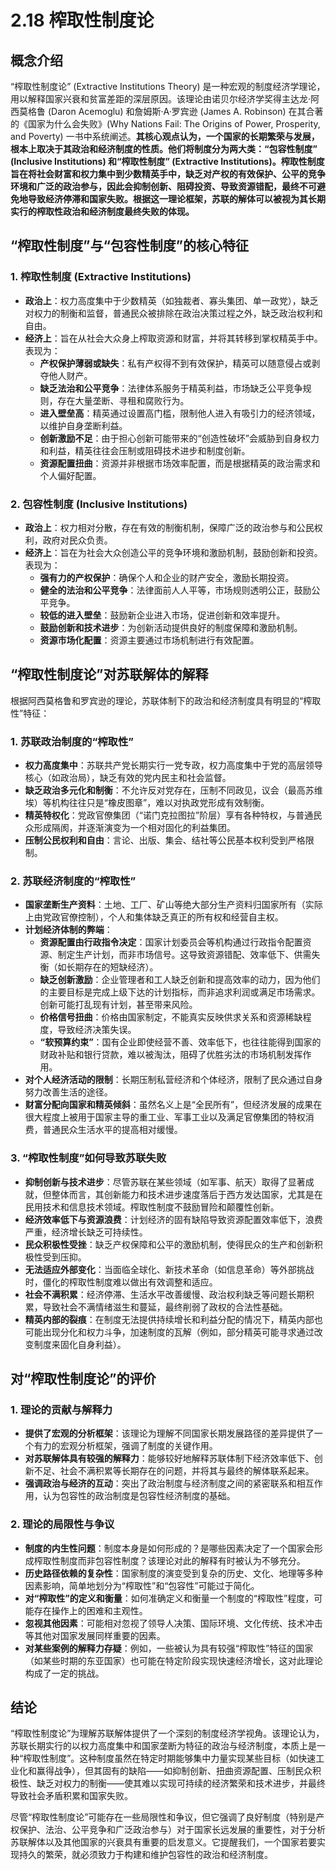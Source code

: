 # 2.18 榨取性制度论

## 概念介绍

“榨取性制度论” (Extractive Institutions Theory) 是一种宏观的制度经济学理论，用以解释国家兴衰和贫富差距的深层原因。该理论由诺贝尔经济学奖得主达龙·阿西莫格鲁 (Daron Acemoglu) 和詹姆斯·A·罗宾逊 (James A. Robinson) 在其合著的《国家为什么会失败》(Why Nations Fail: The Origins of Power, Prosperity, and Poverty) 一书中系统阐述。**其核心观点认为，一个国家的长期繁荣与发展，根本上取决于其政治和经济制度的性质。他们将制度分为两大类：“包容性制度” (Inclusive Institutions) 和“榨取性制度” (Extractive Institutions)。榨取性制度旨在将社会财富和权力集中到少数精英手中，缺乏对产权的有效保护、公平的竞争环境和广泛的政治参与，因此会抑制创新、阻碍投资、导致资源错配，最终不可避免地导致经济停滞和国家失败。根据这一理论框架，苏联的解体可以被视为其长期实行的榨取性政治和经济制度最终失败的体现。**

## “榨取性制度”与“包容性制度”的核心特征

### 1. 榨取性制度 (Extractive Institutions)

*   **政治上**：权力高度集中于少数精英（如独裁者、寡头集团、单一政党），缺乏对权力的制衡和监督，普通民众被排除在政治决策过程之外，缺乏政治权利和自由。
*   **经济上**：旨在从社会大众身上榨取资源和财富，并将其转移到掌权精英手中。表现为：
    *   **产权保护薄弱或缺失**：私有产权得不到有效保护，精英可以随意侵占或剥夺他人财产。
    *   **缺乏法治和公平竞争**：法律体系服务于精英利益，市场缺乏公平竞争规则，存在大量垄断、寻租和腐败行为。
    *   **进入壁垒高**：精英通过设置高门槛，限制他人进入有吸引力的经济领域，以维护自身垄断利益。
    *   **创新激励不足**：由于担心创新可能带来的“创造性破坏”会威胁到自身权力和利益，精英往往会压制或阻碍技术进步和制度创新。
    *   **资源配置扭曲**：资源并非根据市场效率配置，而是根据精英的政治需求和个人偏好配置。

### 2. 包容性制度 (Inclusive Institutions)

*   **政治上**：权力相对分散，存在有效的制衡机制，保障广泛的政治参与和公民权利，政府对民众负责。
*   **经济上**：旨在为社会大众创造公平的竞争环境和激励机制，鼓励创新和投资。表现为：
    *   **强有力的产权保护**：确保个人和企业的财产安全，激励长期投资。
    *   **健全的法治和公平竞争**：法律面前人人平等，市场规则透明公正，鼓励公平竞争。
    *   **较低的进入壁垒**：鼓励新企业进入市场，促进创新和效率提升。
    *   **鼓励创新和技术进步**：为创新活动提供良好的制度保障和激励机制。
    *   **资源市场化配置**：资源主要通过市场机制进行有效配置。

## “榨取性制度论”对苏联解体的解释

根据阿西莫格鲁和罗宾逊的理论，苏联体制下的政治和经济制度具有明显的“榨取性”特征：

### 1. 苏联政治制度的“榨取性”

*   **权力高度集中**：苏联共产党长期实行一党专政，权力高度集中于党的高层领导核心（如政治局），缺乏有效的党内民主和社会监督。
*   **缺乏政治多元化和制衡**：不允许反对党存在，压制不同政见，议会（最高苏维埃）等机构往往只是“橡皮图章”，难以对执政党形成有效制衡。
*   **精英特权化**：党政官僚集团（“诺门克拉图拉”阶层）享有各种特权，与普通民众形成隔阂，并逐渐演变为一个相对固化的利益集团。
*   **压制公民权利和自由**：言论、出版、集会、结社等公民基本权利受到严格限制。

### 2. 苏联经济制度的“榨取性”

*   **国家垄断生产资料**：土地、工厂、矿山等绝大部分生产资料归国家所有（实际上由党政官僚控制），个人和集体缺乏真正的所有权和经营自主权。
*   **计划经济体制的弊端**：
    *   **资源配置由行政指令决定**：国家计划委员会等机构通过行政指令配置资源、制定生产计划，而非市场信号。这导致资源错配、效率低下、供需失衡（如长期存在的短缺经济）。
    *   **缺乏创新激励**：企业管理者和工人缺乏创新和提高效率的动力，因为他们的主要目标是完成上级下达的计划指标，而非追求利润或满足市场需求。创新可能打乱现有计划，甚至带来风险。
    *   **价格信号扭曲**：价格由国家制定，不能真实反映供求关系和资源稀缺程度，导致经济决策失误。
    *   **“软预算约束”**：国有企业即使经营不善、效率低下，也往往能得到国家的财政补贴和银行贷款，难以被淘汰，阻碍了优胜劣汰的市场机制发挥作用。
*   **对个人经济活动的限制**：长期压制私营经济和个体经济，限制了民众通过自身努力改善生活的途径。
*   **财富分配向国家和精英倾斜**：虽然名义上是“全民所有”，但经济发展的成果在很大程度上被用于国家主导的重工业、军事工业以及满足官僚集团的特权消费，普通民众生活水平的提高相对缓慢。

### 3. “榨取性制度”如何导致苏联失败

*   **抑制创新与技术进步**：尽管苏联在某些领域（如军事、航天）取得了显著成就，但整体而言，其创新能力和技术进步速度落后于西方发达国家，尤其是在民用技术和信息技术领域。榨取性制度不鼓励冒险和颠覆性创新。
*   **经济效率低下与资源浪费**：计划经济的固有缺陷导致资源配置效率低下，浪费严重，经济增长缺乏可持续性。
*   **民众积极性受挫**：缺乏产权保障和公平的激励机制，使得民众的生产和创新积极性受到压抑。
*   **无法适应外部变化**：当面临全球化、新技术革命（如信息革命）等外部挑战时，僵化的榨取性制度难以做出有效调整和适应。
*   **社会不满积累**：经济停滞、生活水平改善缓慢、政治权利缺乏等问题长期积累，导致社会不满情绪滋生和蔓延，最终削弱了政权的合法性基础。
*   **精英内部的裂痕**：在制度无法提供持续增长和利益分配的情况下，精英内部也可能出现分化和权力斗争，加速制度的瓦解（例如，部分精英可能寻求通过改变制度来固化自身利益）。

## 对“榨取性制度论”的评价

### 1. 理论的贡献与解释力

*   **提供了宏观的分析框架**：该理论为理解不同国家长期发展路径的差异提供了一个有力的宏观分析框架，强调了制度的关键作用。
*   **对苏联解体具有较强的解释力**：能够较好地解释苏联体制下经济效率低下、创新不足、社会不满积累等长期存在的问题，并将其与最终的解体联系起来。
*   **强调政治与经济的互动**：突出了政治制度与经济制度之间的紧密联系和相互作用，认为包容性的政治制度是包容性经济制度的基础。

### 2. 理论的局限性与争议

*   **制度的内生性问题**：制度本身是如何形成的？是哪些因素决定了一个国家会形成榨取性制度而非包容性制度？该理论对此的解释有时被认为不够充分。
*   **历史路径依赖的复杂性**：国家制度的演变受到复杂的历史、文化、地理等多种因素影响，简单地划分为“榨取性”和“包容性”可能过于简化。
*   **对“榨取性”的定义和衡量**：如何准确定义和衡量一个制度的“榨取性”程度，可能存在操作上的困难和主观性。
*   **忽视其他因素**：可能相对忽视了领导人决策、国际环境、文化传统、技术冲击等其他对国家发展同样重要的因素。
*   **对某些案例的解释力存疑**：例如，一些被认为具有较强“榨取性”特征的国家（如某些时期的东亚国家）也可能在特定阶段实现快速经济增长，这对此理论构成了一定的挑战。

## 结论

“榨取性制度论”为理解苏联解体提供了一个深刻的制度经济学视角。该理论认为，苏联长期实行的以权力高度集中和国家垄断为特征的政治与经济制度，本质上是一种“榨取性制度”。这种制度虽然在特定时期能够集中力量实现某些目标（如快速工业化和赢得战争），但其固有的缺陷——如抑制创新、扭曲资源配置、压制民众积极性、缺乏对权力的制衡——使其难以实现可持续的经济繁荣和技术进步，并最终导致社会矛盾积累和国家失败。

尽管“榨取性制度论”可能存在一些局限性和争议，但它强调了良好制度（特别是产权保护、法治、公平竞争和广泛政治参与）对于国家长远发展的重要性，对于分析苏联解体以及其他国家的兴衰具有重要的启发意义。它提醒我们，一个国家若要实现持久的繁荣，就必须致力于构建和维护包容性的政治和经济制度。